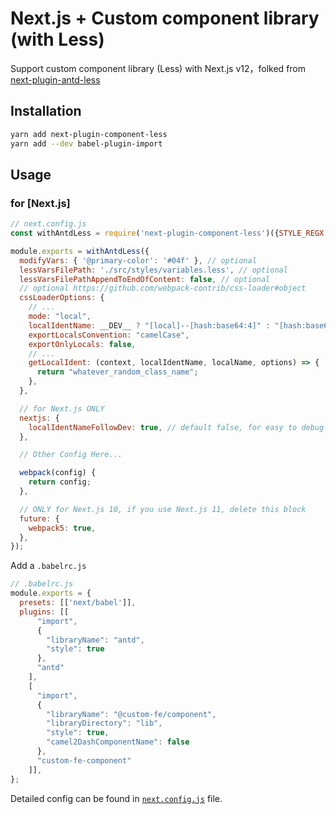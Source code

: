 # Next.js + Custom component library (with Less)

Support custom component library (Less) with Next.js v12，folked from [next-plugin-antd-less](https://github.com/SolidZORO/next-plugin-antd-less)

## Installation

```sh
yarn add next-plugin-component-less
yarn add --dev babel-plugin-import
```

## Usage

### for [Next.js]

```js
// next.config.js
const withAntdLess = require('next-plugin-component-less')({STYLE_REGX: /(antd\/.*?\/style|@ant-design|@custom-fe\/.*?).*(?<![.]js)$/});

module.exports = withAntdLess({
  modifyVars: { '@primary-color': '#04f' }, // optional
  lessVarsFilePath: './src/styles/variables.less', // optional 
  lessVarsFilePathAppendToEndOfContent: false, // optional
  // optional https://github.com/webpack-contrib/css-loader#object
  cssLoaderOptions: {
    // ... 
    mode: "local",
    localIdentName: __DEV__ ? "[local]--[hash:base64:4]" : "[hash:base64:8]", // invalid! for Unify getLocalIdent (Next.js / CRA), Cannot set it, but you can rewritten getLocalIdentFn
    exportLocalsConvention: "camelCase",
    exportOnlyLocals: false,
    // ...
    getLocalIdent: (context, localIdentName, localName, options) => {
      return "whatever_random_class_name";
    },
  },

  // for Next.js ONLY
  nextjs: {
    localIdentNameFollowDev: true, // default false, for easy to debug on PROD mode
  },

  // Other Config Here...

  webpack(config) {
    return config;
  },

  // ONLY for Next.js 10, if you use Next.js 11, delete this block
  future: {
    webpack5: true,
  },
});
```

Add a `.babelrc.js`

```js
// .babelrc.js
module.exports = {
  presets: [['next/babel']],
  plugins: [[
      "import",
      {
        "libraryName": "antd",
        "style": true
      },
      "antd"
    ],
    [
      "import",
      {
        "libraryName": "@custom-fe/component",
        "libraryDirectory": "lib",
        "style": true,
        "camel2DashComponentName": false
      },
      "custom-fe-component"
    ]],
};
```

Detailed config can be found in [`next.config.js`](https://github.com/SolidZORO/mkn/blob/master/next.config.js)
file.
